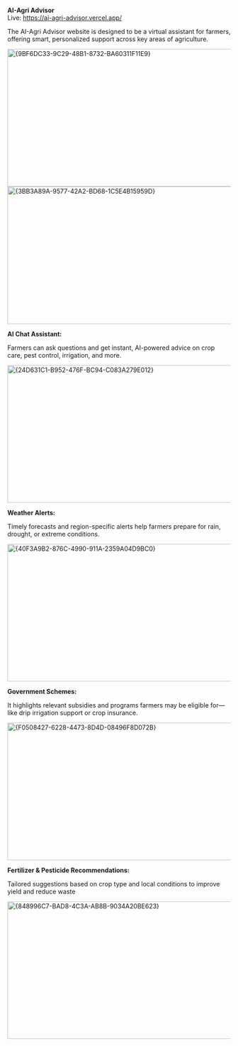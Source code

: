 **AI-Agri Advisor**    
Live: https://ai-agri-advisor.vercel.app/
  
The AI-Agri Advisor website is designed to be a virtual assistant for farmers,
offering smart, personalized support across key areas of agriculture.
 
 
 <img width="632" height="310" alt="{9BF6DC33-9C29-48B1-8732-BA60311F11E9}" src="https://github.com/user-attachments/assets/76d5d979-ed6a-46fd-a1c1-621ca804bec0" />

  <img width="632" height="310" alt="{3BB3A89A-9577-42A2-BD68-1C5E4B15959D}" src="https://github.com/user-attachments/assets/ab48011c-e7c2-47a7-bdb7-8746adb94362" />

  

 
**AI Chat Assistant:**

Farmers can ask questions and get instant, AI-powered advice on crop care, pest control, irrigation, and more.


  <img width="632" height="310" alt="{24D631C1-B952-476F-BC94-C083A279E012}" src="https://github.com/user-attachments/assets/e6ea85e2-c528-4c57-913e-1233eb08c8db" />


  

**Weather Alerts:**

Timely forecasts and region-specific alerts help farmers prepare for rain, drought, or extreme conditions.


  <img width="632" height="310" alt="{40F3A9B2-876C-4990-911A-2359A04D9BC0}" src="https://github.com/user-attachments/assets/25073b33-d443-4e12-bf8a-72aadeaec7f3" />


  

  **Government Schemes:** 
  
  It highlights relevant subsidies and programs farmers may be eligible for—like drip irrigation support or crop insurance.

 
  <img width="632" height="310" alt="{F0508427-6228-4473-8D4D-08496F8D072B}" src="https://github.com/user-attachments/assets/1b8ba643-3272-4312-8eca-4d6feed2a0c2" /> 

  

**Fertilizer & Pesticide Recommendations:** 

Tailored suggestions based on crop type and local conditions to improve yield and reduce waste


   <img width="632" height="310" alt="{848996C7-BAD8-4C3A-AB8B-9034A20BE623}" src="https://github.com/user-attachments/assets/9e6bd44d-877d-4438-9ea3-75da72fdf4ed" />


